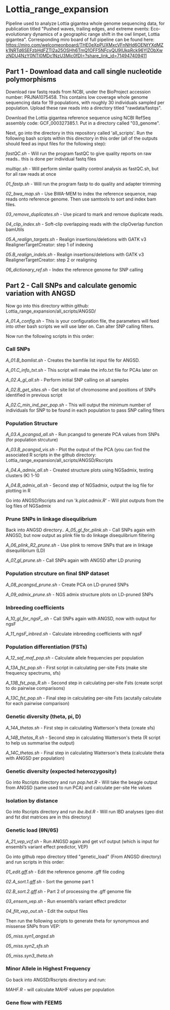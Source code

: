 # Lottia_range_expansion
Pipeline used to analyze Lottia gigantea whole genome sequencing data, for publication titled "Pushed waves, trailing edges, and extreme events: Eco-evolutionary dynamics of a geographic range shift in the owl limpet, Lottia gigantea". Corresponding miro board of full pipeline can be found here: https://miro.com/welcomeonboard/THE0eXpPUXMxcVFnNHd6OENtYXdMZk1NRTd6SEFzbHdFZTl2a25OSHh6TmQ1OFF5NFcyQU9lUkpRck96YlZObXwzNDU4NzY0NTI0MDc1NzU3Mjc0fDI=?share_link_id=714947409411

## Part 1 - Download data and call single nucleotide polymorphisms
Download raw fastq reads from NCBI, under the BioProject accession number: PRJNA1075458. This contains low coverage whole genome sequencing data for 19 populations, with roughly 30 individuals sampled per population. Upload these raw reads into a directory titled "rawdata/fastqs". 

Download the Lottia gigantea reference sequence using NCBI RefSeq assembly code: GCF_000327385.1. Put in a directory called "03_genome".

Next, go into the directory in this repository called 'all_scripts'. Run the following bash scripts within this directory in this order (all of the outputs should feed as input files for the following step):

*fastQC.sh* - Will run the program fastQC to give quality reports on raw reads.. this is done per individual fastq files

*multiqc.sh* - Will perform similar quality control analysis as fastQC.sh, but for all raw reads at once

*01_fastp.sh* - Will run the program fastp to do quality and adapter trimming

*02_bwa_map.sh* - Use BWA-MEM to index the reference sequence, map reads onto reference genome. Then use samtools to sort and index bam files. 

*03_remove_duplicates.sh* - Use picard to mark and remove duplicate reads. 

*04_clip_index.sh* - Soft-clip overlapping reads with the clipOverlap function bamUtils 

*05.A_realign_targets.sh* - Realign insertions/deletions with GATK v3 RealignerTargetCreator: step 1 of indexing

*05.B_realign_indels.sh* - Realign insertions/deletions with GATK v3 RealignerTargetCreator: step 2 or realigning

*06_dictionary_ref.sh* - Index the reference genome for SNP calling

## Part 2 - Call SNPs and calculate genomic variation with ANGSD 
Now go into this directory within github: Lottia_range_expansion/all_scripts/ANGSD/

*A_01.A_config.sh* - This is your configuration file, the parameters will feed into other bash scripts we will use later on. Can alter SNP calling filters. 

Now run the following scripts in this order:

### Call SNPs
*A_01.B_bamlist.sh* - Creates the bamfile list input file for ANGSD. 

*A_01.C_info_txt.sh* - This script will make the info.txt file for PCAs later on

*A_02.A_gl_all.sh* - Perform initial SNP calling on all samples

*A_02.B_get_sites.sh* - Get site list of chromosome and positions of SNPs identified in previous script

*A_02.C_min_ind_per_pop.sh* - This will output the minimum number of individuals for SNP to be found in each population to pass SNP calling filters

### Population Structure
*A_03.A_pcangsd_all.sh* - Run pcangsd to generate PCA values from SNPs (for population strcuture)

*A_03.B_pcangsd_vis.sh* - Plot the output of the PCA (you can find the associated R scripts in the github directory: Lottia_range_expansion/all_scripts/ANGSD/Rscripts

*A_04.A_admix_all.sh* - Created structure plots using NGSadmix, testing clusters (K) 1-10

*A_04.B_admix_all.sh* - Second step of NGSadmix, output the log file for plotting in R

Go into ANGSD/Rscripts and run '*k.plot.admix.R*' - Will plot outputs from the log files of NGSadmix

### Prune SNPs in linkage disequlibrium
Back into ANGSD directory.. *A_05_gl_for_plink.sh* - Call SNPs again with ANGSD, but now output as plink file to do linkage disequlibrium filtering

*A_06_plink_R2_prune.sh* - Use plink to remove SNPs that are in linkage disequilibrium (LD)

*A_07_gl_prune.sh* - Call SNPs again with ANGSD after LD pruning

### Population strcuture on final SNP dataset
*A_08_pcangsd_prune.sh* - Create PCA on LD-pruned SNPs

*A_09_admix_prune.sh* - NGS admix structure plots on LD-pruned SNPs

### Inbreeding coefficients
*A_10_gl_for_ngsF_.sh* - Call SNPs again with ANGSD, now with output for ngsF

*A_11_ngsF_inbred.sh* - Calculate inbreeding coefficients with ngsF

### Population differentiation (FSTs)
*A_12_saf_maf_pop.sh* - Calculate allele frequencies per population 

*A_13A_fst_pop.sh* - First script in calculating per-site Fsts (make site frequency spectrums, sfs)

*A_13B_fst_pop_R.sh* - Second step in calculating per-site Fsts (create script to do pairwise comparisons)

*A_13C_fst_pop.sh* - Final step in calculating per-site Fsts (acutally calculate for each pairwise comparison)

### Genetic diversity (theta, pi, D)
*A_14A_thetas.sh* - First step in calculating Watterson's theta (create sfs)

*A_14B_thetas_R.sh* - Second step in calculating Watterson's theta (R script to help us summarise the output)

*A_14C_thetas.sh* - Final step in calculating Watterson's theta (calculate theta with ANGSD per population)

### Genetic diversity (expected heterozygosity)
Go into Rscripts directory and run *pop.het.R* - Will take the beagle output from ANGSD (same used to run PCA) and calculate per-site He values

### Isolation by distance
Go into Rscripts directory and run *ibe.ibd.R* - Will run IBD analyses (geo dist and fst dist matrices are in this directory)

### Genetic load (θN/θS)
*A_21_vep_vcf.sh* - Run ANGSD again and get vcf output (which is input for ensembl’s variant effect predictor, VEP)

Go into github repo directory titled "genetic_load" (From ANGSD directory) and run scripts in this order:

*01_edit.gff.sh* - Edit the reference genome .gff file coding

*02.A_sort.1.gff.sh* - Sort the genome part 1

*02.B_sort.2.gff.sh* - Part 2 of processing the .gff genome file

*03_ensem_vep.sh* - Run ensembl’s variant effect predictor

*04_filt_vep_out.sh* - Edit the output files

Then run the following scripts to generate theta for synonymous and missense SNPs from VEP:

*05_miss.syn1_angsd.sh*

*05_miss.syn2_sfs.sh*

*05_miss.syn3_theta.sh*


### Minor Allele in Highest Frequency
Go back into ANGSD/Rscripts directory and run:

*MAHF.R* - will calculate MAHF values per population

### Gene flow with FEEMS








